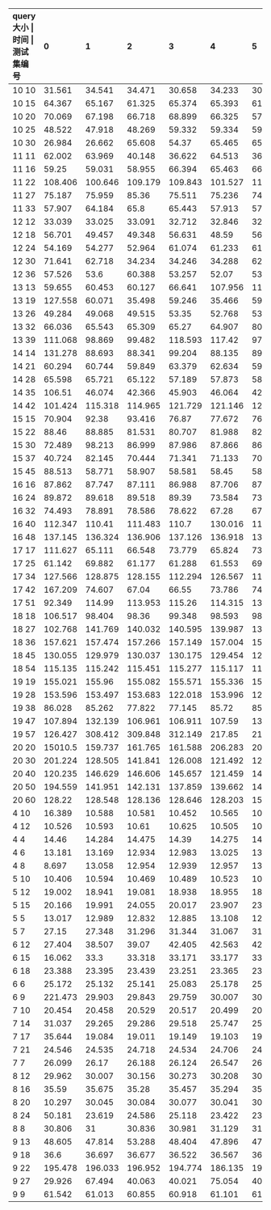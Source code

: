 | query大小 \| 时间 \| 测试集编号 |0|1|2|3|4|5|6|7|8|9|avg |
| :-- | :-- | :-- | :-- | :-- | :-- | :-- | :-- | :-- | :-- | :-- | :-- |
| 10 10|31.561|34.541|34.471|30.658|34.233|30.615|30.796|34.661|34.406|34.498|33.044 | 
| 10 15|64.367|65.167|61.325|65.374|65.393|61.559|64.988|65.466|65.218|65.75|64.4607 | 
| 10 20|70.069|67.198|66.718|68.899|66.325|57.16|69.818|69.617|70.022|66.482|67.2308 | 
| 10 25|48.522|47.918|48.269|59.332|59.334|59.994|48.34|59.816|59.51|48.308|53.9343 | 
| 10 30|26.984|26.662|65.608|54.37|65.465|65.765|54.379|65.108|65.532|54.695|54.4568 | 
| 11 11|62.002|63.969|40.148|36.622|64.513|36.861|63.477|36.752|40.499|64.061|50.8904 | 
| 11 16|59.25|59.031|58.955|66.394|65.463|66.721|59.227|65.417|65.157|66.112|63.1727 | 
| 11 22|108.406|100.646|109.179|109.843|101.527|110.644|109.163|109.749|103.155|103.64|106.5952 | 
| 11 27|75.187|75.959|85.36|75.511|75.236|74.961|86.924|75.039|75.56|85.996|78.5733 | 
| 11 33|57.907|64.184|65.8|65.443|57.913|57.988|57.837|64.635|65.177|57.373|61.4257 | 
| 12 12|33.039|33.025|33.091|32.712|32.846|32.632|32.579|32.583|32.751|32.929|32.8187 | 
| 12 18|56.701|49.457|49.348|56.631|48.59|56.852|49.148|57.182|49.403|56.803|53.0115 | 
| 12 24|54.169|54.277|52.964|61.074|61.233|61.339|53.842|53.675|53.96|53.973|56.0506 | 
| 12 30|71.641|62.718|34.234|34.246|34.288|62.276|37.759|34.18|59.063|37.865|46.827 | 
| 12 36|57.526|53.6|60.388|53.257|52.07|53.584|53.838|60.716|60.479|59.569|56.5027 | 
| 13 13|59.655|60.453|60.127|66.641|107.956|115.453|107.696|114.648|115.812|115.688|92.4129 | 
| 13 19|127.558|60.071|35.498|59.246|35.466|59.958|35.113|59.924|59.923|35.387|56.8144 | 
| 13 26|49.284|49.068|49.515|53.35|52.768|53.587|49.53|49.679|52.728|52.443|51.1952 | 
| 13 32|66.036|65.543|65.309|65.27|64.907|80.333|79.614|65.428|65.647|65.356|68.3443 | 
| 13 39|111.068|98.869|99.482|118.593|117.42|97.65|117.528|115.942|97.534|98.843|107.2929 | 
| 14 14|131.278|88.693|88.341|99.204|88.135|89.279|100.188|99.5|100.123|89.387|97.4128 | 
| 14 21|60.294|60.744|59.849|63.379|62.634|59.765|60.452|60.674|59.65|60.726|60.8167 | 
| 14 28|65.598|65.721|65.122|57.189|57.873|58.131|57.761|58.374|65.049|65.007|61.5825 | 
| 14 35|106.51|46.074|42.366|45.903|46.064|42.647|42.331|45.936|45.99|46.335|51.0156 | 
| 14 42|101.424|115.318|114.965|121.729|121.146|121.945|122.107|122.798|114.609|122.107|117.8148 | 
| 15 15|70.904|92.38|93.416|76.87|77.672|76.849|76.741|76.935|77.38|76.803|79.595 | 
| 15 22|88.46|88.885|81.531|80.707|81.988|82.283|81.901|88.766|81.298|79.982|83.5801 | 
| 15 30|72.489|98.213|86.999|87.986|87.866|86.488|86.777|98.614|88.023|87.722|88.1177 | 
| 15 37|40.724|82.145|70.444|71.341|71.133|70.766|81.813|70.95|82.082|69.979|71.1377 | 
| 15 45|88.513|58.771|58.907|58.581|58.45|58.919|55.006|58.549|54.979|54.899|60.5574 | 
| 16 16|87.862|87.747|87.111|86.988|87.706|87.732|97.524|98.413|87.985|87.806|89.6874 | 
| 16 24|89.872|89.618|89.518|89.39|73.584|73.049|73.247|72.853|61.898|72.967|78.5996 | 
| 16 32|74.493|78.891|78.586|78.622|67.28|67.267|78.612|67.281|77.722|67.334|73.6088 | 
| 16 40|112.347|110.41|111.483|110.7|130.016|110.704|135.234|128.899|128.655|128.641|120.7089 | 
| 16 48|137.145|136.324|136.906|137.126|136.918|137.335|136.806|137.172|137.002|136.946|136.968 | 
| 17 17|111.627|65.111|66.548|73.779|65.824|73.364|74.251|65.607|66.175|65.322|72.7608 | 
| 17 25|61.142|69.882|61.177|61.288|61.553|69.322|69.419|62.147|60.85|61.5|63.828 | 
| 17 34|127.566|128.875|128.155|112.294|126.567|112.815|127.627|127.144|112.886|126.662|123.0591 | 
| 17 42|167.209|74.607|67.04|66.55|73.786|74.881|66.047|66.99|74.175|74.122|80.5407 | 
| 17 51|92.349|114.99|113.953|115.26|114.315|134.588|114.077|133.434|121.405|114.55|116.8921 | 
| 18 18|106.517|98.404|98.36|99.348|98.593|98.752|99.64|99.219|99.222|100.35|99.8405 | 
| 18 27|102.768|141.769|140.032|140.595|139.987|139.792|140.174|139.901|140.987|139.636|136.5641 | 
| 18 36|157.621|157.474|157.266|157.149|157.004|157.338|157.136|157.165|157.246|157.335|157.2734 | 
| 18 45|130.055|129.979|130.037|130.175|129.454|129.862|130.06|129.437|130.333|130.193|129.9585 | 
| 18 54|115.135|115.242|115.451|115.277|115.117|115.341|116.171|114.861|115.376|115.429|115.34 | 
| 19 19|155.021|155.96|155.082|155.571|155.336|155.056|155.842|155.971|155.309|156.336|155.5484 | 
| 19 28|153.596|153.497|153.683|122.018|153.996|121.909|119.924|119.97|120.415|121.235|134.0243 | 
| 19 38|86.028|85.262|77.822|77.145|85.72|85.577|77.252|85.546|85.913|77.716|82.3981 | 
| 19 47|107.894|132.139|106.961|106.911|107.59|131.419|108.091|108.376|131.034|132.217|117.2632 | 
| 19 57|126.427|308.412|309.848|312.149|217.85|219.462|309.909|308.281|308.517|308.993|272.9848 | 
| 20 20|15010.5|159.737|161.765|161.588|206.283|207.584|162.084|163.852|207.178|207.105|1664.7676 | 
| 20 30|201.224|128.505|141.841|126.008|121.492|122.007|128.468|144.406|144.707|143.839|140.2497 | 
| 20 40|120.235|146.629|146.606|145.657|121.459|146.316|120.824|120.669|121.914|122.001|131.231 | 
| 20 50|194.559|141.951|142.131|137.859|139.662|142.25|134.778|132.47|138.81|133.208|143.7678 | 
| 20 60|128.22|128.548|128.136|128.646|128.203|155.332|129.168|156.979|156.286|155.271|139.4789 | 
| 4 10|16.389|10.588|10.581|10.452|10.565|10.544|10.473|10.646|10.534|10.65|11.1422 | 
| 4 12|10.526|10.593|10.61|10.625|10.505|10.686|10.482|10.576|10.63|10.64|10.5873 | 
| 4 4|14.46|14.284|14.475|14.39|14.275|14.585|14.484|14.332|14.646|14.191|14.4122 | 
| 4 6|13.181|13.169|12.934|12.983|13.025|13.073|12.963|13.088|12.914|13.059|13.0389 | 
| 4 8|8.697|13.058|12.954|12.939|12.957|13.127|13.046|13.094|13.122|13.061|12.6055 | 
| 5 10|10.406|10.594|10.469|10.489|10.523|10.507|10.402|10.434|10.504|10.545|10.4873 | 
| 5 12|19.002|18.941|19.081|18.938|18.955|18.924|18.858|18.998|18.989|18.958|18.9644 | 
| 5 15|20.166|19.991|24.055|20.017|23.907|23.766|20.027|19.893|20.118|23.707|21.5647 | 
| 5 5|13.017|12.989|12.832|12.885|13.108|12.798|12.871|12.874|12.994|13.112|12.948 | 
| 5 7|27.15|27.348|31.296|31.344|31.067|31.611|31.866|31.742|31.377|27.296|30.2097 | 
| 6 12|27.404|38.507|39.07|42.405|42.563|42.701|42.803|42.788|42.752|42.632|40.3625 | 
| 6 15|16.062|33.3|33.318|33.171|33.177|33.168|33.356|33.29|33.04|33.153|31.5035 | 
| 6 18|23.388|23.395|23.439|23.251|23.365|23.322|23.348|23.364|23.491|23.501|23.3864 | 
| 6 6|25.172|25.132|25.141|25.083|25.178|25.23|25.061|25.06|25.098|25.22|25.1375 | 
| 6 9|221.473|29.903|29.843|29.759|30.007|30.059|29.93|30.058|30.159|29.809|49.1 | 
| 7 10|20.454|20.458|20.529|20.517|20.499|20.542|20.35|20.403|20.458|20.412|20.4622 | 
| 7 14|31.037|29.265|29.286|29.518|25.747|25.657|25.638|25.625|25.561|25.588|27.2922 | 
| 7 17|35.644|19.084|19.011|19.149|19.103|19.006|19.078|19.093|19.065|19.181|20.7414 | 
| 7 21|24.546|24.535|24.718|24.534|24.706|24.5|24.391|24.425|24.525|24.429|24.5309 | 
| 7 7|26.099|26.17|26.188|26.124|26.547|26.16|26.321|26.365|26.177|26.206|26.2357 | 
| 8 12|29.962|30.007|30.156|30.273|30.208|30.052|30.034|30.032|30.096|30.228|30.1048 | 
| 8 16|35.59|35.675|35.28|35.457|35.294|35.578|35.388|35.553|35.647|35.459|35.4921 | 
| 8 20|10.297|30.045|30.084|30.077|30.041|30.114|29.779|30.06|29.848|29.883|28.0228 | 
| 8 24|50.181|23.619|24.586|25.118|23.422|23.619|23.483|23.541|23.59|23.465|26.4624 | 
| 8 8|30.806|31|30.836|30.981|31.129|31.038|30.993|30.983|33.337|30.996|31.2099 | 
| 9 13|48.605|47.814|53.288|48.404|47.896|47.441|47.613|47.529|47.534|47.685|48.3809 | 
| 9 18|36.6|36.697|36.677|36.522|36.567|36.537|36.451|36.647|36.539|36.697|36.5934 | 
| 9 22|195.478|196.033|196.952|194.774|186.135|191.81|197.421|187.773|196.312|190.799|193.3487 | 
| 9 27|29.926|67.494|40.063|40.021|75.054|40.041|39.855|67.328|39.828|40.028|47.9638 | 
| 9 9|61.542|61.013|60.855|60.918|61.101|61.068|60.941|60.857|61.024|60.722|61.0041 | 
